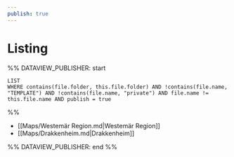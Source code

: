```yaml
---
publish: true
---
```


# Listing
 
%% DATAVIEW_PUBLISHER: start
```dataview  
LIST  
WHERE contains(file.folder, this.file.folder) AND !contains(file.name, "TEMPLATE") AND !contains(file.name, "private") AND file.name != this.file.name AND publish = true
```
%%

- [[Maps/Westemär Region.md|Westemär Region]]
- [[Maps/Drakkenheim.md|Drakkenheim]]

%% DATAVIEW_PUBLISHER: end %%
